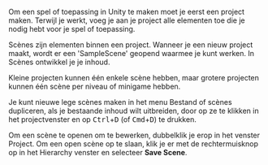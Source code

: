 Om een spel of toepassing in Unity te maken moet je eerst een project maken. Terwijl je werkt, voeg je aan je project alle elementen toe die je nodig hebt voor je spel of toepassing.

Scènes zijn elementen binnen een project. Wanneer je een nieuw project maakt, wordt er een 'SampleScene' geopend waarmee je kunt werken. In Scènes ontwikkel je je inhoud.

Kleine projecten kunnen één enkele scène hebben, maar grotere projecten kunnen één scène per niveau of minigame hebben.

Je kunt nieuwe lege scènes maken in het menu Bestand of scènes dupliceren, als je bestaande inhoud wilt uitbreiden, door op ze te klikken in het projectvenster en op <kbd>Ctrl</kbd>+<kbd>D</kbd> (of <kbd>Cmd</kbd>+<kbd>D</kbd>) te drukken.

Om een scène te openen om te bewerken, dubbelklik je erop in het venster Project. Om een open scène op te slaan, klik je er met de rechtermuisknop op in het Hierarchy venster en selecteer **Save Scene**.

